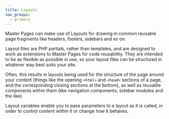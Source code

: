 ```yaml
---
title: Layouts
nav_groups:
  - primary
---
```


Master Pages can make use of Layouts for drawing in common reusable page fragments like headers, footers, sidebars and so on.

Layout files are PHP partials, rather than templates, and are designed to work as extensions to Master Pages for code reusability.
They are intended to be as flexible as possible in use, so your layout files can be structured in whatever way best suits your site.

Often, this results in layouts being used for the structure of the page around your content (things like the opening `<html>` and `<head>` sections of a page, and the corresponding closing sections at the bottom), as well as reusable components within them (like navigation components, sidebar modules and the like).

Layout variables enable you to pass parameters to a layout as it is called, in order to control content within it or change how it behaves.
